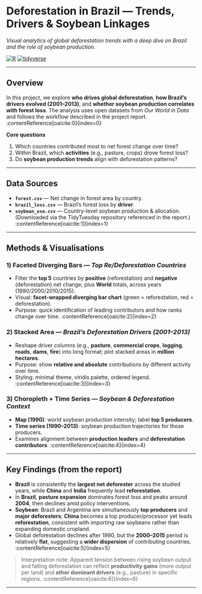 # Deforestation in Brazil — Trends, Drivers & Soybean Linkages

*Visual analytics of global deforestation trends with a deep dive on Brazil and the role of soybean production.*

[![R](https://img.shields.io/badge/R-4.x-blue)]()
[![tidyverse](https://img.shields.io/badge/tidyverse-yes-brightgreen)]()

---

## Overview
In this project, we explore **who drives global deforestation**, **how Brazil’s drivers evolved (2001–2013)**, and **whether soybean production correlates with forest loss**. The analysis uses open datasets from *Our World in Data* and follows the workflow described in the project report. :contentReference[oaicite:0]{index=0}

**Core questions**
1. Which countries contributed most to net forest change over time?  
2. Within Brazil, which **activities** (e.g., pasture, crops) drove forest loss?  
3. Do **soybean production trends** align with deforestation patterns?

---

## Data Sources
- **`forest.csv`** — Net change in forest area by country.  
- **`brazil_loss.csv`** — Brazil’s forest loss by **driver**.  
- **`soybean_use.csv`** — Country-level soybean production & allocation.  
(Downloaded via the TidyTuesday repository referenced in the report.) :contentReference[oaicite:1]{index=1}

---

## Methods & Visualisations

### 1) Faceted Diverging Bars — *Top Re/Deforestation Countries*
- Filter the **top 5** countries by **positive** (reforestation) and **negative** (deforestation) net change, plus **World** totals, across years (1990/2000/2010/2015).  
- Visual: **facet-wrapped diverging bar chart** (green = reforestation, red = deforestation).  
- Purpose: quick identification of leading contributors and how ranks change over time. :contentReference[oaicite:2]{index=2}

### 2) Stacked Area — *Brazil’s Deforestation Drivers (2001–2013)*
- Reshape driver columns (e.g., **pasture**, **commercial crops**, **logging**, **roads**, **dams**, **fire**) into long format; plot stacked areas in **million hectares**.  
- Purpose: show **relative and absolute** contributions by different activity over time.  
- Styling: minimal theme, viridis palette, ordered legend. :contentReference[oaicite:3]{index=3}

### 3) Choropleth + Time Series — *Soybean & Deforestation Context*
- **Map (1990)**: world soybean production intensity; label **top 5 producers**.  
- **Time series (1990–2013)**: soybean production trajectories for those producers.  
- Examines alignment between **production leaders** and **deforestation contributors**. :contentReference[oaicite:4]{index=4}

---

## Key Findings (from the report)
- **Brazil** is consistently the **largest net deforester** across the studied years, while **China** and **India** frequently lead **reforestation**.  
- In **Brazil**, **pasture expansion** dominates forest loss and peaks around **2004**, then declines amid policy interventions.  
- **Soybean**: Brazil and Argentina are simultaneously **top producers** and **major deforesters**; **China** becomes a top producer/processor yet leads **reforestation**, consistent with importing raw soybeans rather than expanding domestic cropland.  
- Global deforestation declines after 1990, but the **2000–2015** period is relatively **flat**, suggesting a **wider dispersion** of contributing countries. :contentReference[oaicite:5]{index=5}

> Interpretation note: Apparent tension between rising soybean output and falling deforestation can reflect **productivity gains** (more output per land) and **other dominant drivers** (e.g., pasture) in specific regions. :contentReference[oaicite:6]{index=6}

---

